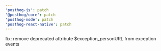 ```yaml
---
'posthog-js': patch
'@posthog/core': patch
'posthog-node': patch
'posthog-react-native': patch
---
```


fix: remove deprecated attribute $exception_personURL from exception events
